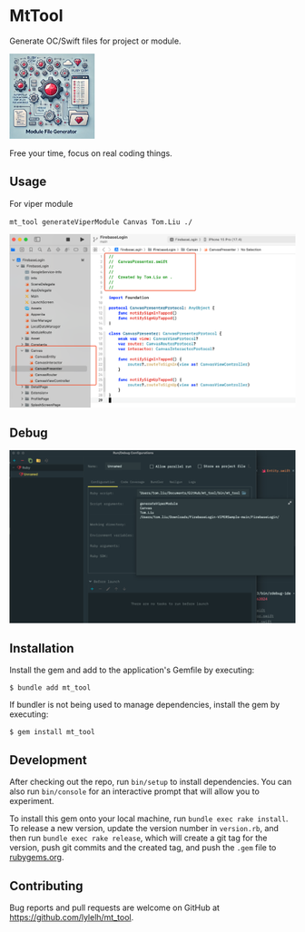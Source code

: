 # MtTool

Generate OC/Swift files for project or module.

<img src="img/69786f8e2a527b8c26f2c1311e230e5f.webp.png" alt="Module File Generator" height="150" width="150">


Free your time, focus on real coding things.

## Usage

For viper module

`mt_tool generateViperModule Canvas Tom.Liu ./`

<img src="img/SCR-20240619-msnz.png" alt="Module File Generator">

## Debug

![config](https://github.com/lyleLH/image-repo/blob/master/images/SCR-20240619-mpdx.png?raw=true)

## Installation

Install the gem and add to the application's Gemfile by executing:

    $ bundle add mt_tool

If bundler is not being used to manage dependencies, install the gem by executing:

    $ gem install mt_tool

## Development

After checking out the repo, run `bin/setup` to install dependencies. You can also run `bin/console` for an interactive prompt that will allow you to experiment.

To install this gem onto your local machine, run `bundle exec rake install`. To release a new version, update the version number in `version.rb`, and then run `bundle exec rake release`, which will create a git tag for the version, push git commits and the created tag, and push the `.gem` file to [rubygems.org](https://rubygems.org).

## Contributing

Bug reports and pull requests are welcome on GitHub at https://github.com/lylelh/mt_tool.
